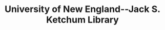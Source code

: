 ---
layout: repo
title: "University of New England--Jack S. Ketchum Library"
id: 2398
permalink: repos/2398/
---